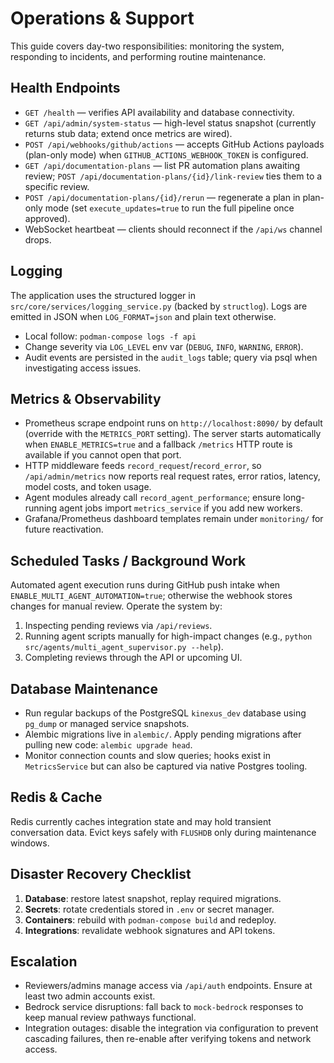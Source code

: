 # Operations & Support

This guide covers day-two responsibilities: monitoring the system, responding to incidents, and performing routine maintenance.

## Health Endpoints
- `GET /health` — verifies API availability and database connectivity.
- `GET /api/admin/system-status` — high-level status snapshot (currently returns stub data; extend once metrics are wired).
- `POST /api/webhooks/github/actions` — accepts GitHub Actions payloads (plan-only mode) when `GITHUB_ACTIONS_WEBHOOK_TOKEN` is configured.
- `GET /api/documentation-plans` — list PR automation plans awaiting review; `POST /api/documentation-plans/{id}/link-review` ties them to a specific review.
- `POST /api/documentation-plans/{id}/rerun` — regenerate a plan in plan-only mode (set `execute_updates=true` to run the full pipeline once approved).
- WebSocket heartbeat — clients should reconnect if the `/api/ws` channel drops.

## Logging
The application uses the structured logger in `src/core/services/logging_service.py` (backed by `structlog`). Logs are emitted in JSON when `LOG_FORMAT=json` and plain text otherwise.

- Local follow: `podman-compose logs -f api`
- Change severity via `LOG_LEVEL` env var (`DEBUG`, `INFO`, `WARNING`, `ERROR`).
- Audit events are persisted in the `audit_logs` table; query via psql when investigating access issues.

## Metrics & Observability
- Prometheus scrape endpoint runs on `http://localhost:8090/` by default (override with the `METRICS_PORT` setting). The server starts automatically when `ENABLE_METRICS=true` and a fallback `/metrics` HTTP route is available if you cannot open that port.
- HTTP middleware feeds `record_request`/`record_error`, so `/api/admin/metrics` now reports real request rates, error ratios, latency, model costs, and token usage.
- Agent modules already call `record_agent_performance`; ensure long-running agent jobs import `metrics_service` if you add new workers.
- Grafana/Prometheus dashboard templates remain under `monitoring/` for future reactivation.

## Scheduled Tasks / Background Work
Automated agent execution runs during GitHub push intake when `ENABLE_MULTI_AGENT_AUTOMATION=true`; otherwise the webhook stores changes for manual review. Operate the system by:
1. Inspecting pending reviews via `/api/reviews`.
2. Running agent scripts manually for high-impact changes (e.g., `python src/agents/multi_agent_supervisor.py --help`).
3. Completing reviews through the API or upcoming UI.

## Database Maintenance
- Run regular backups of the PostgreSQL `kinexus_dev` database using `pg_dump` or managed service snapshots.
- Alembic migrations live in `alembic/`. Apply pending migrations after pulling new code: `alembic upgrade head`.
- Monitor connection counts and slow queries; hooks exist in `MetricsService` but can also be captured via native Postgres tooling.

## Redis & Cache
Redis currently caches integration state and may hold transient conversation data. Evict keys safely with `FLUSHDB` only during maintenance windows.

## Disaster Recovery Checklist
1. **Database**: restore latest snapshot, replay required migrations.
2. **Secrets**: rotate credentials stored in `.env` or secret manager.
3. **Containers**: rebuild with `podman-compose build` and redeploy.
4. **Integrations**: revalidate webhook signatures and API tokens.

## Escalation
- Reviewers/admins manage access via `/api/auth` endpoints. Ensure at least two admin accounts exist.
- Bedrock service disruptions: fall back to `mock-bedrock` responses to keep manual review pathways functional.
- Integration outages: disable the integration via configuration to prevent cascading failures, then re-enable after verifying tokens and network access.
